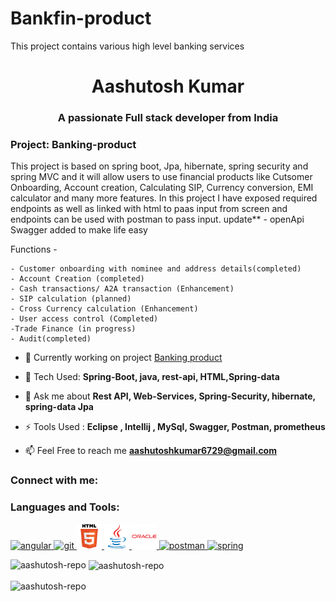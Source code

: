 # Bankfin-product
This project contains various high level banking services 
<h1 align="center">Aashutosh Kumar</h1>
<h3 align="center">A passionate Full stack developer from India</h3>
<h3 align="left">Project: Banking-product</h3>
<p>This project is based on spring boot, Jpa, hibernate, spring security and spring MVC and it will allow users to use financial products like Cutsomer Onboarding, Account creation, Calculating SIP, Currency conversion, EMI calculator and many more features. In this project I have exposed required endpoints as well as linked with html to paas input from screen and endpoints can be used with postman to pass input.
update** - openApi Swagger added to make life easy</p>
<p>Functions - </p>

    - Customer onboarding with nominee and address details(completed)
    - Account Creation (completed)
    - Cash transactions/ A2A transaction (Enhancement) 
    - SIP calculation (planned)
    - Cross Currency calculation (Enhancement)
    - User access control (Completed)
    -Trade Finance (in progress)
    - Audit(completed)
  
- 🔭 Currently working on project [Banking product](https://github.com/aashutosh-repo/Bankfin-product.git)

- 🌱 Tech Used:  **Spring-Boot, java, rest-api, HTML,Spring-data**

- 💬 Ask me about **Rest API, Web-Services, Spring-Security, hibernate, spring-data Jpa**

- ⚡ Tools Used : **Eclipse , Intellij , MySql, Swagger, Postman, prometheus**

- 📫 Feel Free to reach me **aashutoshkumar6729@gmail.com**

<h3 align="left">Connect with me:</h3>
<p align="left">
</p>

<h3 align="left">Languages and Tools:</h3>
<p align="left"> <a href="https://angular.io" target="_blank" rel="noreferrer"> <img src="https://angular.io/assets/images/logos/angular/angular.svg" alt="angular" width="40" height="40"/> </a> <a href="https://git-scm.com/" target="_blank" rel="noreferrer"> <img src="https://www.vectorlogo.zone/logos/git-scm/git-scm-icon.svg" alt="git" width="40" height="40"/> </a> <a href="https://www.w3.org/html/" target="_blank" rel="noreferrer"> <img src="https://raw.githubusercontent.com/devicons/devicon/master/icons/html5/html5-original-wordmark.svg" alt="html5" width="40" height="40"/> </a> <a href="https://www.java.com" target="_blank" rel="noreferrer"> <img src="https://raw.githubusercontent.com/devicons/devicon/master/icons/java/java-original.svg" alt="java" width="40" height="40"/> </a> <a href="https://www.oracle.com/" target="_blank" rel="noreferrer"> <img src="https://raw.githubusercontent.com/devicons/devicon/master/icons/oracle/oracle-original.svg" alt="oracle" width="40" height="40"/> </a> <a href="https://postman.com" target="_blank" rel="noreferrer"> <img src="https://www.vectorlogo.zone/logos/getpostman/getpostman-icon.svg" alt="postman" width="40" height="40"/> </a> <a href="https://spring.io/" target="_blank" rel="noreferrer"> <img src="https://www.vectorlogo.zone/logos/springio/springio-icon.svg" alt="spring" width="40" height="40"/> </a> </p>

<p><img align="left" src="https://github-readme-stats.vercel.app/api/top-langs?username=aashutosh-repo&show_icons=true&locale=en&layout=compact" alt="aashutosh-repo" /></p>

<p>&nbsp;<img align="center" src="https://github-readme-stats.vercel.app/api?username=aashutosh-repo&show_icons=true&locale=en" alt="aashutosh-repo" /></p>

<p><img align="center" src="https://github-readme-streak-stats.herokuapp.com/?user=aashutosh-repo&" alt="aashutosh-repo" /></p>
